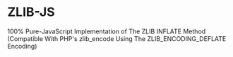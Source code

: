 # ZLIB-JS
100% Pure-JavaScript Implementation of The ZLIB INFLATE Method (Compatible With PHP's zlib_encode Using The ZLIB_ENCODING_DEFLATE Encoding)
